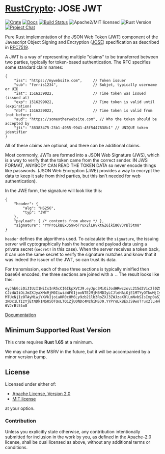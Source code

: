 # [RustCrypto]: JOSE JWT

[![Crate][crate-image]][crate-link]
[![Docs][docs-image]][docs-link]
[![Build Status][build-image]][build-link]
![Apache2/MIT licensed][license-image]
![Rust Version][rustc-image]
[![Project Chat][chat-image]][chat-link]

Pure Rust implementation of the JSON Web Token ([JWT]) component of the
Javascript Object Signing and Encryption ([JOSE]) specification as described
in [RFC7519].

A JWT is a way of representing multiple "claims" to be transferred between two
parties, typically for token-based authentication. The RFC specifies some
standard claim names:

```json5
{
    "iss": "https://mywebsite.com",     // Token issuer
    "sub": "ferris1234",                // Subjet, typically username or UID
    "iat": 1516239022,                  // Time token was issued (issued at)
    "exp": 1516299022,                  // Time token is valid until (expiration)
    "nbf": 1516239022,                  // Time token is valid from (not before)
    "aud": "https://someotherwebsite.com", // Who the token should be accepted by
    "jti": "88383475-23b1-4955-9941-45f5447838b1" // UNIQUE token identifier
}
```

All of these claims are optional, and there can be additional claims.

Most commonly, JWTs are formed into a JSON Web Signature (JWS), which is a way
to verify that the token came from the correct sender. IN JWS FORMAT, ANYBODY
CAN READ THE TOKEN DATA so never encode things like passwords. (JSON Web
Encryption (JWE) provides a way to encrypt the data to keep it safe from third
parties, but this isn't needed for web authentication).

In the JWE form, the signature will look like this:

```json5
{
    "header": {
        "alg": "HS256",
        "typ": "JWT"
    },
    "payload": { /* contents from above */ },
    "signature": "YYProLkBExJS9woTrux2lLHvktGZ6iki86VJrBl5tm8"
}
```

`header` defines the algorithms used. To calcaulate the `signature`, the issuing
server will cyptographically hash the header and payload data using a private
secret (`secret!` in this case). When the server receives a token back, it can
use the same secret to verify the signature matches and know that it was indeed
the issuer of the JWT, so can trust its data.

For transmission, each of these three sections is typically minified then base64
encoded, the three sections are joined with a `.`. The result looks like this:

```text
eyJhbGciOiJIUzI1NiIsInR5cCI6IkpXVCJ9.eyJpc3MiOiJodHRwczovL215d2Vic2l0ZS5jb20iL
CJzdWIiOiJmZXJyaXMxMjM0IiwiaWF0IjoxNTE2MjM5MDIyLCJleHAiOjE1MTYyOTkwMjIsIm5iZiI6
MTUxNjIzOTAyMiwiYXVkIjoiaHR0cHM6Ly9zb21lb3RoZXJ3ZWJzaXRlLmNvbSIsImp0aSI6Ijg4Mzg
zNDc1LTIzYjEtNDk1NS05OTQxLTQ1ZjU0NDc4MzhiMSJ9.YYProLkBExJS9woTrux2lLHvktGZ6iki8
6VJrBl5tm8
```

[Documentation][docs-link]

## Minimum Supported Rust Version

This crate requires **Rust 1.65** at a minimum.

We may change the MSRV in the future, but it will be accompanied by a minor
version bump.

## License

Licensed under either of:

* [Apache License, Version 2.0](http://www.apache.org/licenses/LICENSE-2.0)
* [MIT license](http://opensource.org/licenses/MIT)

at your option.

### Contribution

Unless you explicitly state otherwise, any contribution intentionally submitted
for inclusion in the work by you, as defined in the Apache-2.0 license, shall be
dual licensed as above, without any additional terms or conditions.

[//]: # (badges)

[crate-image]: https://buildstats.info/crate/jose-jwt
[crate-link]: https://crates.io/crates/jose-jwt
[docs-image]: https://docs.rs/jose-jwt/badge.svg
[docs-link]: https://docs.rs/jose-jwt/
[license-image]: https://img.shields.io/badge/license-Apache2.0/MIT-blue.svg
[rustc-image]: https://img.shields.io/badge/rustc-1.65+-blue.svg
[chat-image]: https://img.shields.io/badge/zulip-join_chat-blue.svg
[chat-link]: https://rustcrypto.zulipchat.com/#narrow/stream/300570-formats
[build-image]: https://github.com/RustCrypto/JOSE/actions/workflows/jose-jwt.yml/badge.svg
[build-link]: https://github.com/RustCrypto/JOSE/actions/workflows/jose-jwt.yml

[//]: # (links)

[RustCrypto]: https://github.com/RustCrypto/
[JWT]: https://jose.readthedocs.io/en/latest/#jwt
[JOSE]: https://jose.readthedocs.io/
[RFC7519]: https://www.rfc-editor.org/rfc/rfc7519
